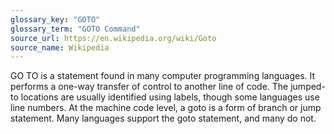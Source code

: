 ```yaml
---
glossary_key: "GOTO"
glossary_term: "GOTO Command"
source_url: https://en.wikipedia.org/wiki/Goto
source_name: Wikipedia
---
```


GO TO is a statement found in many computer programming languages. It performs a one-way transfer of control to another line of code. The jumped-to locations are usually identified using labels, though some languages use line numbers. At the machine code level, a goto is a form of branch or jump statement. Many languages support the goto statement, and many do not.
